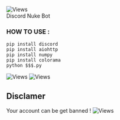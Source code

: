 ![Views](https://hits.seeyoufarm.com/api/count/incr/badge.svg?url=https://github.com/XinGodDev/Discord-X-Nuker&title=Views)                 
Discord Nuke Bot

### HOW TO USE :
```
pip install discord
pip install aiohttp
pip install numpy
pip install colorama
python $$$.py
```
![Views](https://i.ibb.co/Vj3kPTx/dfsqd.png)
![Views](https://i.ibb.co/MV8vH4H/Capture.png)

## Disclamer
Your account can be get banned ! 
![Views](https://i.ibb.co/jGFXm8Q/dsqds.png)
